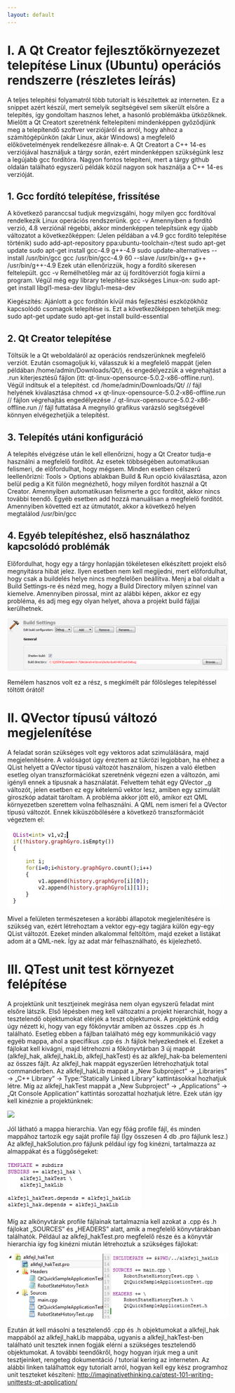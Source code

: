 ```yaml
---
layout: default
---
```


# I. A Qt Creator fejlesztőkörnyezezet telepítése Linux (Ubuntu) operációs rendszerre (részletes leírás)
A teljes telepítési folyamatról több tutorialt is készítettek az interneten. Ez a snippet azért készül, mert semelyik segítségével sem sikerült elsőre a telepítés, így gondoltam hasznos lehet, a hasonló problémákba ütközőknek.
Mielőtt a Qt Creatort szeretnénk feltelepíteni mindenképpen győződjünk meg a telepítendő szoftver verziójáról és arról, hogy ahhoz a számítógépünkön (akár Linux, akár Windows) a megfelelő előkövetelmények rendelkezésre állnak-e. 
A Qt Creatort a C++ 14-es verziójával használjuk a tárgy során, ezért mindenképpen szükségünk lesz a legújabb gcc fordítóra. Nagyon fontos telepíteni, mert a tárgy github oldalán található egyszerű példák közül nagyon sok használja a C++ 14-es verzióját.
## 1. Gcc fordító telepítése, frissítése
A következő paranccsal tudjuk megvizsgálni, hogy milyen gcc fordítóval rendelkezik Linux operációs rendszerünk.
gcc -v
Amennyiben a fordító verzió, 4.8 verziónál régebbi, akkor mindenképpen telepítsünk egy újabb változatot a következőképpen: (Jelen példában a v4.9 gcc fordító telepítése történik) 
sudo add-apt-repository ppa:ubuntu-toolchain-r/test
sudo apt-get update
sudo apt-get install gcc-4.9 g++-4.9
sudo update-alternatives --install /usr/bin/gcc gcc /usr/bin/gcc-4.9 60 --slave /usr/bin/g++ g++ /usr/bin/g++-4.9
Ezek után ellenőrizzük, hogy a fordító sikeresen feltelepült.
gcc -v
Remélhetőleg már az új fordítóverziót fogja kiírni a program.
Végül még egy library telepítése szükséges Linux-on:
sudo apt-get install libgl1-mesa-dev libglu1-mesa-dev

Kiegészítés:
Ajánlott a gcc fordítón kívül más fejlesztési eszközökhöz kapcsolódó csomagok telepítése is. Ezt a következőképpen tehetjük meg:
sudo apt-get update
sudo apt-get install build-essential

## 2. Qt Creator telepítése
Töltsük le a Qt weboldaláról az operációs rendszerünknek megfelelő verziót. Ezután csomagoljuk ki, válasszuk ki a megfelelő mappát (jelen példában /home/admin/Downloads/Qt/), és engedélyezzük a végrehajtást a .run kiterjesztésű fájlon (itt: qt-linux-opensource-5.0.2-x86-offline.run). Végül indítsuk el a telepítést.
cd /home/admin/Downloads/Qt/				// fájl helyének kiválasztása
chmod +x qt-linux-opensource-5.0.2-x86-offline.run		// fájlon végrehajtás engedélyezése
./ qt-linux-opensource-5.0.2-x86-offline.run			// fájl futtatása
A megnyíló grafikus varázsló segítségével könnyen elvégezhetjük a telepítést.

## 3. Telepítés utáni konfiguráció
A telepítés elvégzése után le kell ellenőrizni, hogy a Qt Creator tudja-e használni a megfelelő fordítót. Az esetek többségében automatikusan felismeri, de előfordulhat, hogy mégsem. Minden esetben célszerű leellenőrizni:
Tools > Options ablakban Build & Run opció kiválasztása, azon belül pedig a Kit fülön megnézhető, hogy milyen fordítót használ a Qt Creator.
Amennyiben automatikusan felismerte a gcc fordítót, akkor nincs további teendő. Egyéb esetben add hozzá manuálisan a megfelelő fordítót. Amennyiben követted ezt az útmutatót, akkor a következő helyen megtalálod
/usr/bin/gcc

## 4. Egyéb telepítéshez, első használathoz kapcsolódó problémák
Előfordulhat, hogy egy a tárgy honlapján tökéletesen elkészített projekt első megnyitásra hibát jelez. Ilyen esetben nem kell megijedni, mert előfordulhat, hogy csak a buildelés helye nincs megfelelően beállítva.
Menj a bal oldalt a Build Settings-re és nézd meg, hogy a Build Directory milyen színnel van kiemelve. Amennyiben pirossal, mint az alábbi képen, akkor ez egy probléma, és adj meg egy olyan helyet, ahova a projekt build fájljai kerülhetnek.

![](image/Kep1.png) 

Remélem hasznos volt ez a rész,  s megkímélt pár fölösleges telepítéssel töltött órától!

# II. QVector típusú változó megjelenítése
A feladat során szükséges volt egy vektoros adat szimulálására, majd megjelenítésére. A valóságot úgy éreztem az tükrözi legjobban, ha ehhez a QList helyett a QVector típusú változót használom, hiszen a való életben esetleg olyan transzformációkat szeretnénk végezni ezen a változón, ami igényli ennek a típusnak a használatát. Felvettem tehát egy QVector<int> _g változót, jelen esetben ez egy kételemű vektor lesz, amiben egy szimulált giroszkóp adatait tároltam.
A probléma akkor jött elő, amikor ezt QML környezetben szerettem volna felhasználni. A QML nem ismeri fel a QVector típusú változót. Ennek kiküszöbölésére a következő transzformációt végeztem el:

![](image/Kep2.png) 
 
Mivel a felületen természetesen a korábbi állapotok megjelenítésére is szükség van, ezért létrehoztam a vektor egy-egy tagjára külön egy-egy QList<int> változót. Ezeket minden alkalommal feltöltöm, majd ezeket a listákat adom át a QML-nek. Így az adat már felhasználható, és kijelezhető.
 

# III. QTest unit test környezet felépítése
A projektünk unit tesztjeinek megírása nem olyan egyszerű feladat mint elsőre látszik.
Első lépésben meg kell változatni a projekt hierarchiát, hogy a tesztelendő objektumokat elérjék a teszt objektumok. A projektünk eddig úgy nézett ki, hogy van egy főkönyvtár amiben az összes .cpp és .h található. Esetleg ebben a fájlban található még egy kommunikáció vagy egyéb mappa, ahol a specifikus .cpp és .h fájlok helyezkednek el. Ezeket a fájlokat kell kivágni, majd létrehozni a főkönyvtárban 3 új mappát (alkfejl_hak, alkfejl_hakLib, alkfejl_hakTest) és az alkfejl_hak-ba belementeni az összes fájlt.
Az alkfejl_hak mappát egyszerűen létrehozhatjuk total commanderben. Az alkfejl_hakLib mappát a „New Subproject” -> „Libraries” -> „C++ Library” -> Type:”Statically Linked Library” kattintásokkal hozhatjuk létre. Míg az alkfejl_hakTest mappát a „New Subproject” -> „Applications” -> „Qt Console Application” kattintás sorozattal hozhatjuk létre. Ezek után így kell kinéznie a projektünknek:
 
![](image/Kep3.png) 
 
Jól látható a mappa hierarchia. Van egy főág profile fájl, és minden mappához tartozik egy saját profile fájl (Így összesen 4 db .pro fájlunk lesz.)
Az alkfejl_hakSolution.pro fájlunk például így fog kinézni, tartalmazza az almappákat és a függőségeket:

![](image/Kep4.png) 
 
Míg az alkönyvtárak profile fájlainak tartalmaznia kell azokat a .cpp és .h fájlokat „SOURCES” és „HEADERS” alatt, amik a megfelelő könyvtárakban találhatók. Például az alkfejl_hakTest.pro megfelelő része és a könyvtár hierarchia így fog kinézni miután létrehoztuk a szükséges fájlokat:

![](image/Kep5.png) 
 
Ezután át kell másolni a tesztelendő .cpp és .h objektumokat a alkfejl_hak mappából az alkfejl_hakLib mappába, ugyanis a alkfejl_hakTest-ben található unit tesztek innen fogják elérni a szükséges tesztelendő objektumokat.
A további teendőkről, hogy hogyan írjuk meg a unit tesztjeinket, rengeteg dokumentáció / tutorial kering az interneten. Az alábbi linken találhattok egy tutorialt arról, hogyan kell egy kész programhoz unit teszteket készíteni: http://imaginativethinking.ca/qtest-101-writing-unittests-qt-application/
